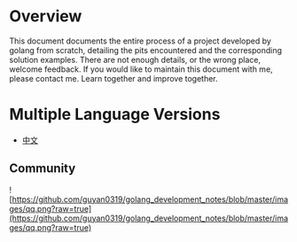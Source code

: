 # **Overview**

This document documents the entire process of a project developed by golang from scratch, detailing the pits encountered and the corresponding solution examples. There are not enough details, or the wrong place, welcome feedback. If you would like to maintain this document with me, please contact me. Learn together and improve together.

# Multiple Language Versions

- [中文](/zh/preface.md)



## Community



![https://github.com/guyan0319/golang_development_notes/blob/master/images/qq.png?raw=true](https://github.com/guyan0319/golang_development_notes/blob/master/images/qq.png?raw=true)
